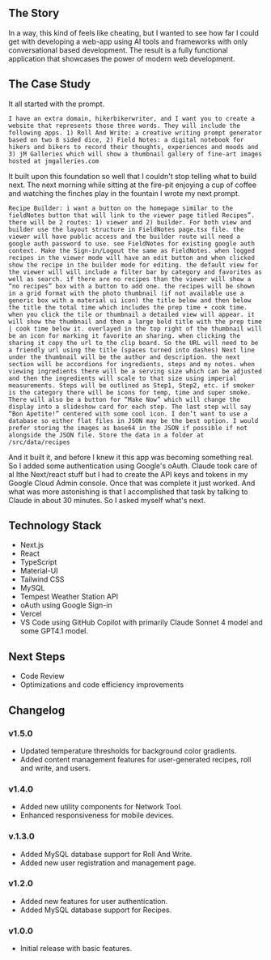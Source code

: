 ## The Story

In a way, this kind of feels like cheating, but I wanted to see how far I could get with developing a web-app using AI tools and frameworks with only conversational based development. The result is a fully functional application that showcases the power of modern web development.

## The Case Study

It all started with the prompt.

`
I have an extra domain, hikerbikerwriter, and I want you to create a website that represents those three words. They will include the following apps. 1) Roll And Write: a creative writing prompt generator based on two 8 sided dice, 2) Field Notes: a digital notebook for hikers and bikers to record their thoughts, experiences and moods and 3) jM Galleries which will show a thumbnail gallery of fine-art images hosted at jmgalleries.com
`

It built upon this foundation so well that I couldn't stop telling what to build next. The next morning while sitting at the fire-pit enjoying a cup of coffee and watching the finches play in the fountain I wrote my next prompt.

`
Recipe Builder: i want a button on the homepage similar to the fieldNotes button that will link to the viewer page titled Recipes”. there will be 2 routes: 1) viewer and 2) builder. For both view and builder use the layout structure in FieldNotes page.tsx file. the viewer will have public access and the builder route will need a google auth password to use. see FieldNotes for existing google auth context. Make the Sign-in/Logout the same as FieldNotes. when logged recipes in the viewer mode will have an edit button and when clicked show the recipe in the builder mode for editing. the default view for the viewer will will include a filter bar by category and favorites as well as search. if there are no recipes than the viewer will show a “no recipes” box with a button to add one. the recipes will be shown in a grid format with the photo thumbnail (if not available use a generic box with a material ui icon) the title below and then below the title the total time which includes the prep time + cook time. when you click the tile or thumbnail a detailed view will appear. it will show the thumbnail and then a large bold title with the prep time | cook time below it. overlayed in the top right of the thumbnail will be an icon for marking it favorite an sharing. when clicking the sharing it copy the url to the clip board. So the URL will need to be a friendly url using the title (spaces turned into dashes) Next line under the thumbnail will be the author and description. the next section will be accordions for ingredients, steps and my notes. when viewing ingredients there will be a serving size which can be adjusted and then the ingredients will scale to that size using imperial measurements. Steps will be outlined as Step1, Step2, etc. if smoker is the category there will be icons for temp, time and super smoke. There will also be a button for “Make Now” which will change the display into a slideshow card for each step. The last step will say “Bon Apetite!” centered with some cool icon. I don’t want to use a database so either flat files in JSON may be the best option. I would prefer storing the images as base64 in the JSON if possible if not alongside the JSON file. Store the data in a folder at /src/data/recipes
`

And it built it, and before I knew it this app was becoming something real. So I added some authentication using Google's oAuth. Claude took care of al lthe Next/react stuff but I had to create the API keys and tokens in my Google Cloud Admin console. Once that was complete it just worked. And what was more astonishing is that I accomplished that task by talking to Claude in about 30 minutes. So I asked myself what's next. 

## Technology Stack

- Next.js
- React
- TypeScript
- Material-UI
- Tailwind CSS
- MySQL
- Tempest Weather Station API
- oAuth using Google Sign-in
- Vercel
- VS Code using GitHub Copilot with primarily Claude Sonnet 4 model and some GPT4.1 model.

## Next Steps

- Code Review
- Optimizations and code efficiency improvements

## Changelog

### v1.5.0

- Updated temperature thresholds for background color gradients.
- Added content management features for user-generated recipes, roll and write, and users.

### v1.4.0

- Added new utility components for Network Tool.
- Enhanced responsiveness for mobile devices.

### v.1.3.0

- Added MySQL database support for Roll And Write.
- Added new user registration and management page.

### v1.2.0

- Added new features for user authentication.
- Added MySQL database support for Recipes.

### v1.0.0

- Initial release with basic features.

